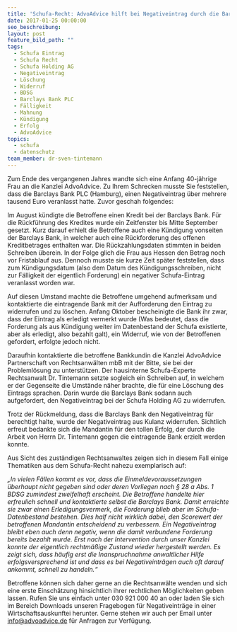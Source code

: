 ```yaml
---
title: 'Schufa-Recht: AdvoAdvice hilft bei Negativeintrag durch die Barclays Bank'
date: 2017-01-25 00:00:00
seo_beschreibung:
layout: post
feature_bild_path: ""
tags:
  - Schufa Eintrag
  - Schufa Recht
  - Schufa Holding AG
  - Negativeintrag
  - Löschung
  - Widerruf
  - BDSG
  - Barclays Bank PLC
  - Fälligkeit
  - Mahnung
  - Kündigung
  - Erfolg
  - AdvoAdvice
topics:
  - schufa
  - datenschutz
team_member: dr-sven-tintemann
---
```



Zum Ende des vergangenen Jahres wandte sich eine Anfang 40-jährige Frau an die Kanzlei AdvoAdvice. Zu Ihrem Schrecken musste Sie feststellen, dass die Barclays Bank PLC (Hamburg), einen Negativeintrag über mehrere tausend Euro veranlasst hatte. Zuvor geschah folgendes:

Im August kündigte die Betroffene einen Kredit bei der Barclays Bank. Für die Rückführung des Kredites wurde ein Zeitfenster bis Mitte September gesetzt. Kurz darauf erhielt die Betroffene auch eine Kündigung vonseiten der Barclays Bank, in welcher auch eine Rückforderung des offenen Kreditbetrages enthalten war. Die Rückzahlungsdaten stimmten in beiden Schreiben überein. In der Folge glich die Frau aus Hessen den Betrag noch vor Fristablauf aus. Dennoch musste sie kurze Zeit später feststellen, dass zum Kündigungsdatum (also dem Datum des Kündigungsschreiben, nicht zur Fälligkeit der eigentlich Forderung) ein negativer Schufa-Eintrag veranlasst worden war.

Auf diesen Umstand machte die Betroffene umgehend aufmerksam und kontaktierte die eintragende Bank mit der Aufforderung den Eintrag zu widerrufen und zu löschen. Anfang Oktober bescheinigte die Bank ihr zwar, dass der Eintrag als erledigt vermerkt wurde (Was bedeutet, dass die Forderung als aus Kündigung weiter im Datenbestand der Schufa existierte, aber als erledigt, also bezahlt galt), ein Widerruf, wie von der Betroffenen gefordert, erfolgte jedoch nicht.

Daraufhin kontaktierte die betroffene Bankkundin die Kanzlei AdvoAdvice Partnerschaft von Rechtsanwälten mbB mit der Bitte, sie bei der Problemlösung zu unterstützen. Der hausinterne Schufa-Experte Rechtsanwalt Dr. Tintemann setzte sogleich ein Schreiben auf, in welchem er der Gegenseite die Umstände näher brachte, die für eine Löschung des Eintrags sprachen. Darin wurde die Barclays Bank sodann auch aufgefordert, den Negativeintrag bei der Schufa Holding AG zu widerrufen.

Trotz der Rückmeldung, dass die Barclays Bank den Negativeintrag für berechtigt halte, wurde der Negativeintrag aus Kulanz widerrufen. Sichtlich erfreut bedankte sich die Mandantin für den tollen Erfolg, der durch die Arbeit von Herrn Dr. Tintemann gegen die eintragende Bank erzielt werden konnte.

Aus Sicht des zuständigen Rechtsanwaltes zeigen sich in diesem Fall einige Thematiken aus dem Schufa-Recht nahezu exemplarisch auf:

*„In vielen Fällen kommt es vor, dass die Einmeldevoraussetzungen überhaupt nicht gegeben sind oder deren Vorliegen nach § 28 a Abs. 1 BDSG zumindest zweifelhaft erscheint. Die Betroffene handelte hier erfreulich schnell und kontaktierte selbst die Barclays Bank. Damit erreichte sie zwar einen Erledigungsvermerk, die Forderung blieb aber im Schufa-Datenbestand bestehen. Dies half nicht wirklich dabei, den Scorewert der betroffenen Mandantin entscheidend zu verbessern. Ein Negativeintrag bleibt eben auch denn negativ, wenn die damit verbundene Forderung bereits bezahlt wurde. Erst nach der Intervention durch unser Kanzlei konnte der eigentlich rechtmäßige Zustand wieder hergestellt werden. Es zeigt sich, dass häufig erst die Inanspruchnahme anwaltlicher Hilfe erfolgsversprechend ist und dass es bei Negativeinträgen auch oft darauf ankommt, schnell zu handeln.“*

Betroffene können sich daher gerne an die Rechtsanwälte wenden und sich eine erste Einschätzung hinsichtlich ihrer rechtlichen Möglichkeiten geben lassen. Rufen Sie uns einfach unter 030 921 000 40 an oder laden Sie sich im Bereich Downloads unseren Fragebogen für Negativeinträge in einer Wirtschaftsauskunftei herunter. Gerne stehen wir auch per Email unter info@advoadvice.de für Anfragen zur Verfügung.
